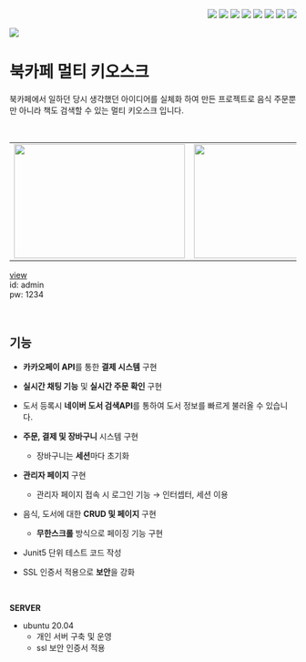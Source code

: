 <div align="right"> 

<img src="https://img.shields.io/badge/Java-000000?style=flat-square&logo=Java&logoColor=white"/> <img src="https://img.shields.io/badge/Spring Boot-6DB33F?style=flat-square&logo=spring boot&logoColor=white"/>
<img src="https://img.shields.io/badge/JPA-6DB33F?style=flat-square&logo=spring boot&logoColor=white"/>
<img src="https://img.shields.io/badge/React-222222?style=flat-square&logo=React&logoColor=61DAFB"/>
<img src="https://img.shields.io/badge/JavaScript-F7DF1E?style=flat-square&logo=JavaScript&logoColor=black"/>
<img src="https://img.shields.io/badge/HTML5-E34F26?style=flat-square&logo=HTML5&logoColor=white"/>
<img src="https://img.shields.io/badge/CSS3-1572B6?style=flat-square&logo=CSS3&logoColor=white"/>
<img src="https://img.shields.io/badge/MySQL-4479A1?style=flat-square&logo=MySQL&logoColor=white"/>
</div>

<img src="https://img.shields.io/badge/personal project-yellow?style=flat-square&logo=Java&logoColor=white"/>

북카페 멀티 키오스크
===
북카페에서 일하던 당시 생각했던 아이디어를 실체화 하여 만든 프로젝트로 음식 주문뿐만 아니라 책도 검색할 수 있는 멀티 키오스크 입니다.


<br>
<table>
  <tr>
    <td>
        <img src = "https://user-images.githubusercontent.com/81973827/211247859-84b13baa-972e-4285-9372-de43fa1e392a.png" width="300px" height="200px">
    </td>
    <td>
        <img src = "https://user-images.githubusercontent.com/81973827/211247866-64c8b2a1-1579-48e5-91b3-55c0eb6cb2e0.png" width="300px" height="200px">
    </td>
    <td>
        <img src = "https://user-images.githubusercontent.com/81973827/211247873-5bda84b7-4fa5-4557-9e4e-f7829da35540.png" width="300px" height="200px">
      </a>
    </td>
  </tr>
</table>

[view](https://www.hyunjoon.co.kr/)   
id: admin   
pw: 1234

<br/>

기능
---

- **카카오페이 API**를 통한 **결제 시스템** 구현
- **실시간 채팅 기능** 및 **실시간 주문 확인** 구현 
- 도서 등록시 **네이버 도서 검색API**를 통하여 도서 정보를 빠르게 불러올 수 있습니다.
- **주문, 결제 및 장바구니** 시스템 구현
    - 장바구니는 **세션**마다 초기화
- **관리자 페이지** 구현
    - 관리자 페이지 접속 시 로그인 기능 → 인터셉터, 세션 이용
- 음식, 도서에 대한 **CRUD 및 페이지** 구현
    - **무한스크롤** 방식으로 페이징 기능 구현
- Junit5 단위 테스트 코드 작성
- SSL 인증서 적용으로 **보안**을 강화
    
    <br/>
**SERVER**
- ubuntu 20.04
     - 개인 서버 구축 및 운영
     - ssl 보안 인증서 적용

